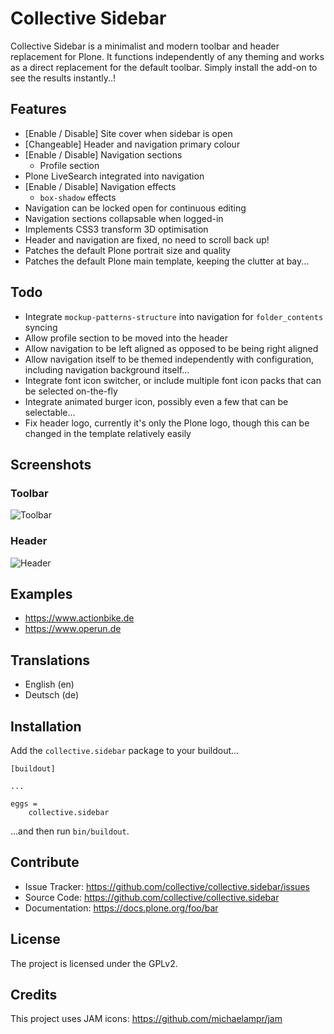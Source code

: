 # Collective Sidebar

Collective Sidebar is a minimalist and modern toolbar and header replacement for Plone. It functions independently of any theming and works as a direct replacement for the default toolbar. Simply install the add-on to see the results instantly..!

## Features

* [Enable / Disable] Site cover when sidebar is open
* [Changeable] Header and navigation primary colour
* [Enable / Disable] Navigation sections
  * Profile section
* Plone LiveSearch integrated into navigation
* [Enable / Disable] Navigation effects
  * `box-shadow` effects
* Navigation can be locked open for continuous editing
* Navigation sections collapsable when logged-in
* Implements CSS3 transform 3D optimisation
* Header and navigation are fixed, no need to scroll back up!
* Patches the default Plone portrait size and quality
* Patches the default Plone main template, keeping the clutter at bay...

## Todo

* Integrate `mockup-patterns-structure` into navigation for `folder_contents` syncing
* Allow profile section to be moved into the header
* Allow navigation to be left aligned as opposed to be being right aligned
* Allow navigation itself to be themed independently with configuration, including navigation background itself...
* Integrate font icon switcher, or include multiple font icon packs that can be selected on-the-fly
* Integrate animated burger icon, possibly even a few that can be selectable...
* Fix header logo, currently it's only the Plone logo, though this can be changed in the template relatively easily

## Screenshots

### Toolbar

![Toolbar](http://i.imgur.com/OZplA80.png)

### Header

![Header](http://i.imgur.com/Vr7bVUy.png)

## Examples

- https://www.actionbike.de
- https://www.operun.de

## Translations

* English (en)
* Deutsch (de)

## Installation

Add the `collective.sidebar` package to your buildout...

    [buildout]

    ...

    eggs =
        collective.sidebar


...and then run ``bin/buildout``.

## Contribute

* Issue Tracker: https://github.com/collective/collective.sidebar/issues
* Source Code: https://github.com/collective/collective.sidebar
* Documentation: https://docs.plone.org/foo/bar

## License

The project is licensed under the GPLv2.

## Credits

This project uses JAM icons: https://github.com/michaelampr/jam
